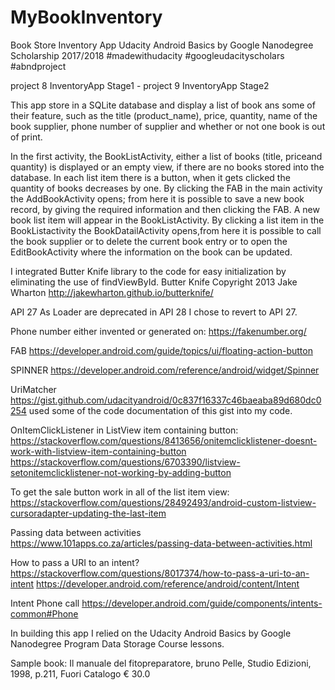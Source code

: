 # MyBookInventory
Book Store Inventory App
Udacity Android Basics by Google Nanodegree Scholarship 2017/2018
#madewithudacity #googleudacityscholars #abndproject

project 8 InventoryApp Stage1 - project 9 InventoryApp Stage2

This app store in a SQLite database and display a list of book ans some of their feature, such as the title (product_name), price, quantity, name of the book supplier, phone number of supplier and whether or not one book is out of print.

In the first activity, the BookListActivity, either a list of books (title, priceand quantity) is displayed or an empty view, if there are no books stored into the database. In each list item there is a button, when it gets clicked the quantity of books decreases by one. By clicking the FAB in the main activity the AddBookActivity opens; from here it is possible to save a new book record, by giving the required information and then clicking the FAB. A new book list item will appear in the BookListActivity.
By clicking a list item in the BookListactivity the BookDatailActivity opens,from here it is possible to call the book supplier or to delete the current book entry or to open the EditBookActivity where the information on the book can be updated.

I integrated Butter Knife library to the code for easy initialization by eliminating the use of findViewById. Butter Knife Copyright 2013 Jake Wharton http://jakewharton.github.io/butterknife/

API 27
As Loader are deprecated in API 28 I chose to revert to API 27.

Phone number either invented or generated on:
https://fakenumber.org/

FAB
https://developer.android.com/guide/topics/ui/floating-action-button

SPINNER
https://developer.android.com/reference/android/widget/Spinner


UriMatcher
https://gist.github.com/udacityandroid/0c837f16337c46baeaba89d680dc0254
used some of the code documentation of this gist into my code.

OnItemClickListener in ListView item containing button:
https://stackoverflow.com/questions/8413656/onitemclicklistener-doesnt-work-with-listview-item-containing-button
https://stackoverflow.com/questions/6703390/listview-setonitemclicklistener-not-working-by-adding-button

To get the sale button work in all of the list item view:
https://stackoverflow.com/questions/28492493/android-custom-listview-cursoradapter-updating-the-last-item

Passing data between activities 
https://www.101apps.co.za/articles/passing-data-between-activities.html

How to pass a URI to an intent?
https://stackoverflow.com/questions/8017374/how-to-pass-a-uri-to-an-intent
https://developer.android.com/reference/android/content/Intent

Intent Phone call
https://developer.android.com/guide/components/intents-common#Phone 


In building this app I relied on the Udacity Android Basics by Google Nanodegree Program Data Storage Course lessons.

Sample book:
Il manuale del fitopreparatore, bruno Pelle, Studio Edizioni, 1998, p.211, Fuori Catalogo € 30.0
